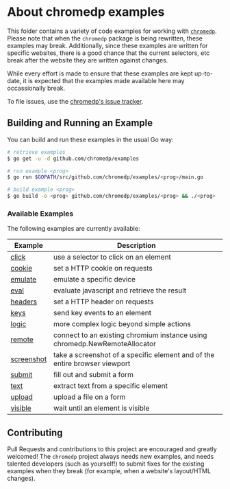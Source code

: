 # About chromedp examples

This folder contains a variety of code examples for working with
[`chromedp`][1]. Please note that when the `chromedp` package is being
rewritten, these examples may break. Additionally, since these examples are
written for specific websites, there is a good chance that the current
selectors, etc break after the website they are written against changes.

While every effort is made to ensure that these examples are kept up-to-date,
it is expected that the examples made available here may occassionally break.

To file issues, use the [chromedp's issue tracker][2].

## Building and Running an Example

You can build and run these examples in the usual Go way:

```sh
# retrieve examples
$ go get -u -d github.com/chromedp/examples

# run example <prog>
$ go run $GOPATH/src/github.com/chromedp/examples/<prog>/main.go

# build example <prog>
$ go build -o <prog> github.com/chromedp/examples/<prog> && ./<prog>
```
### Available Examples

The following examples are currently available:

<!-- the following section is updated by running `go run gen.go` -->
<!-- START EXAMPLES -->
| Example                   | Description                                                                |
|---------------------------|----------------------------------------------------------------------------|
| [click](/click)           | use a selector to click on an element                                      |
| [cookie](/cookie)         | set a HTTP cookie on requests                                              |
| [emulate](/emulate)       | emulate a specific device                                                  |
| [eval](/eval)             | evaluate javascript and retrieve the result                                |
| [headers](/headers)       | set a HTTP header on requests                                              |
| [keys](/keys)             | send key events to an element                                              |
| [logic](/logic)           | more complex logic beyond simple actions                                   |
| [remote](/remote)         | connect to an existing chromium instance using chromedp.NewRemoteAllocator |
| [screenshot](/screenshot) | take a screenshot of a specific element and of the entire browser viewport |
| [submit](/submit)         | fill out and submit a form                                                 |
| [text](/text)             | extract text from a specific element                                       |
| [upload](/upload)         | upload a file on a form                                                    |
| [visible](/visible)       | wait until an element is visible                                           |
<!-- END EXAMPLES -->

## Contributing

Pull Requests and contributions to this project are encouraged and greatly
welcomed!  The `chromedp` project always needs new examples, and needs talented
developers (such as yourself!) to submit fixes for the existing examples when
they break (for example, when a website's layout/HTML changes).

[1]: https://github.com/chromedp/chromedp
[2]: https://github.com/chromedp/chromedp/issues
